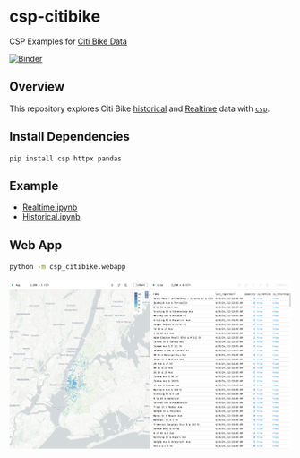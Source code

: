 # csp-citibike

CSP Examples for [Citi Bike Data](https://citibikenyc.com/system-data)

[![Binder](https://mybinder.org/badge_logo.svg)](https://mybinder.org/v2/gh/timkpaine/csp-citibike/main?urlpath=lab)

## Overview

This repository explores Citi Bike [historical](https://s3.amazonaws.com/tripdata/index.html) and [Realtime](https://gbfs.citibikenyc.com/gbfs/2.3/gbfs.json) data with [`csp`](https://github.com/point72/csp).

## Install Dependencies

```
pip install csp httpx pandas
```

## Example

- [Realtime.ipynb](./Realtime.ipynb)
- [Historical.ipynb](./Historical.ipynb)

## Web App

```bash
python -m csp_citibike.webapp
```

![Picture of citibike availability map and grid](https://raw.githubusercontent.com/csp-community/csp-citibike/main/docs/app.png)